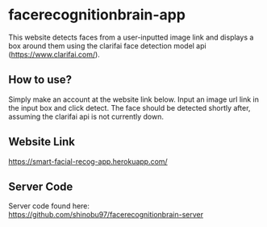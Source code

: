 # facerecognitionbrain-app

This website detects faces from a user-inputted image link and displays a box around them using the clarifai face detection model api (https://www.clarifai.com/). 

## How to use?

Simply make an account at the website link below. Input an image url link in the input box and click detect. The face should be detected shortly after, assuming the clarifai api is not currently down. 

## Website Link

https://smart-facial-recog-app.herokuapp.com/

## Server Code

Server code found here: https://github.com/shinobu97/facerecognitionbrain-server
